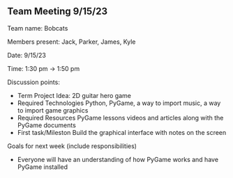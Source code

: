 ## Team Meeting 9/15/23

Team name: Bobcats

Members present: Jack, Parker, James, Kyle

Date: 9/15/23

Time: 1:30 pm -> 1:50 pm

Discussion points: 

* Term Project Idea: 
    2D guitar hero game
* Required Technologies
    Python, PyGame, a way to import music, a way to import game graphics
* Required Resources
    PyGame lessons videos and articles along with the PyGame documents
* First task/Mileston
    Build the graphical interface with notes on the screen

Goals for next week (include responsibilities)

* Everyone will have an understanding of how PyGame works and have PyGame installed
